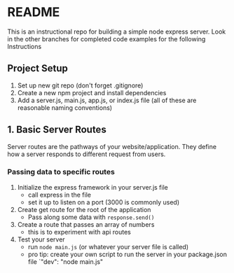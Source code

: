 # README

This is an instructional repo for building a simple node express server. Look in the other branches for completed code examples for the following Instructions

## Project Setup

1. Set up new git repo (don't forget .gitignore)
2. Create a new npm project and install dependencies
3. Add a server.js, main.js, app.js, or index.js file (all of these are reasonable naming conventions)

## 1. Basic Server Routes

Server routes are the pathways of your website/application. They define how a server responds to different request from users.

### Passing data to specific routes

1. Initialize the express framework in your server.js file
   - call express in the file
   - set it up to listen on a port (3000 is commonly used)
2. Create get route for the root of the application
   - Pass along some data with `response.send()`
3. Create a route that passes an array of numbers
   - this is to experiment with api routes
4. Test your server
   - run `node main.js` (or whatever your server file is called)
   - pro tip: create your own script to run the server in your package.json file `"dev": "node main.js"

##
